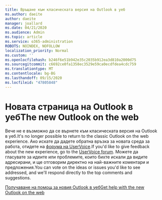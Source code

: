 ```yaml
---
title: Връщане към класическата версия на Outlook в уеб
ms.author: daeite
author: daeite
manager: joallard
ms.date: 04/21/2020
ms.audience: Admin
ms.topic: article
ms.service: o365-administration
ROBOTS: NOINDEX, NOFOLLOW
localization_priority: Normal
ms.custom: ''
ms.openlocfilehash: b246f6e51b942e35c2035b912ea3d810a2000d75
ms.sourcegitcommit: c6692ce0fa1358ec3529e59ca0ecdfdea4cdc759
ms.translationtype: MT
ms.contentlocale: bg-BG
ms.lasthandoff: 09/15/2020
ms.locfileid: "47805848"
---
```

# <a name="the-new-outlook-on-the-web"></a><span data-ttu-id="3f4ec-102">Новата страница на Outlook в уеб</span><span class="sxs-lookup"><span data-stu-id="3f4ec-102">The new Outlook on the web</span></span>

<span data-ttu-id="3f4ec-103">Вече не е възможно да се върнете към класическата версия на Outlook в уеб.</span><span class="sxs-lookup"><span data-stu-id="3f4ec-103">It's no longer possible to return to the classic Outlook on the web experience.</span></span> <span data-ttu-id="3f4ec-104">Ако искате да дадете обратна връзка за новата среда за работа, отидете на [форума на UserVoice](https://go.microsoft.com/fwlink/?linkid=2103182).</span><span class="sxs-lookup"><span data-stu-id="3f4ec-104">If you'd like to give feedback about the new experience, go to the [UserVoice forum](https://go.microsoft.com/fwlink/?linkid=2103182).</span></span> <span data-ttu-id="3f4ec-105">Можете да гласувате за идеите или проблемите, които бихте искали да видите адресирани, и ще отговорим директно на най-важните коментари и предложения.</span><span class="sxs-lookup"><span data-stu-id="3f4ec-105">You can vote on the ideas or issues you'd like to see addressed, and we'll respond directly to the top comments and suggestions.</span></span>

[<span data-ttu-id="3f4ec-106">Получаване на помощ за новия Outlook в уеб</span><span class="sxs-lookup"><span data-stu-id="3f4ec-106">Get help with the new Outlook on the web</span></span>](https://support.office.com/article/017014cd-2ad0-41ab-8473-6bd8c349d4f8)